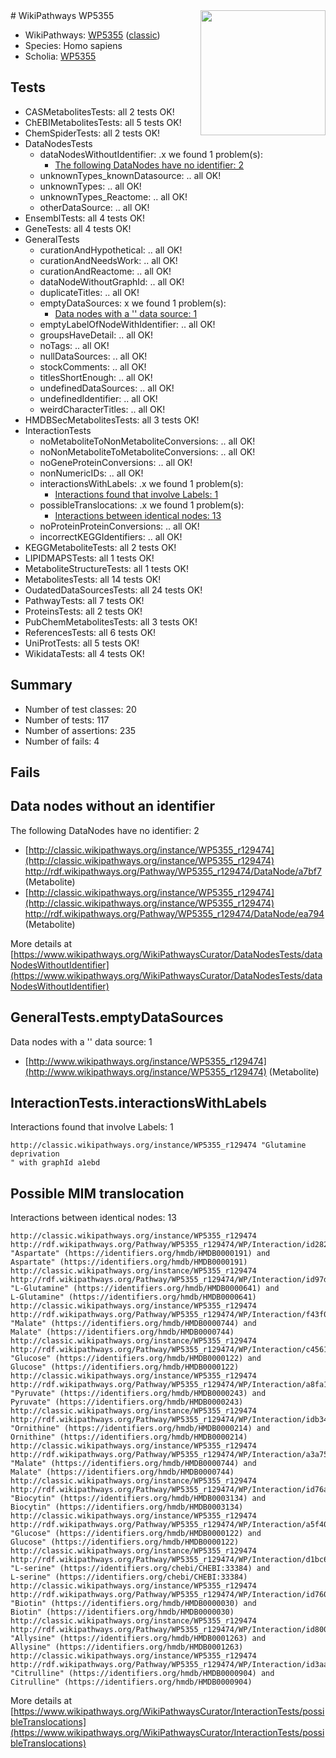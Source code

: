 <img style="float: right; width: 200px" src="https://upload.wikimedia.org/wikipedia/commons/thumb/8/83/Wplogo_with_text_500.png/640px-Wplogo_with_text_500.png" />
# WikiPathways WP5355

* WikiPathways: [WP5355](https://wikipathways.org/pathways/WP5355) ([classic](https://classic.wikipathways.org/instance/WP5355))
* Species: Homo sapiens
* Scholia: [WP5355](https://scholia.toolforge.org/wikipathways/WP5355)
## Tests
* CASMetabolitesTests: all 2 tests OK!
* ChEBIMetabolitesTests: all 5 tests OK!
* ChemSpiderTests: all 2 tests OK!
* DataNodesTests
    * dataNodesWithoutIdentifier: .x we found 1 problem(s):
        * [The following DataNodes have no identifier: 2](#d2d32fa1)
    * unknownTypes_knownDatasource: .. all OK!
    * unknownTypes: .. all OK!
    * unknownTypes_Reactome: .. all OK!
    * otherDataSource: .. all OK!
* EnsemblTests: all 4 tests OK!
* GeneTests: all 4 tests OK!
* GeneralTests
    * curationAndHypothetical: .. all OK!
    * curationAndNeedsWork: .. all OK!
    * curationAndReactome: .. all OK!
    * dataNodeWithoutGraphId: .. all OK!
    * duplicateTitles: .. all OK!
    * emptyDataSources: x we found 1 problem(s):
        * [Data nodes with a '' data source: 1](#3d121fcc)
    * emptyLabelOfNodeWithIdentifier: .. all OK!
    * groupsHaveDetail: .. all OK!
    * noTags: .. all OK!
    * nullDataSources: .. all OK!
    * stockComments: .. all OK!
    * titlesShortEnough: .. all OK!
    * undefinedDataSources: .. all OK!
    * undefinedIdentifier: .. all OK!
    * weirdCharacterTitles: .. all OK!
* HMDBSecMetabolitesTests: all 3 tests OK!
* InteractionTests
    * noMetaboliteToNonMetaboliteConversions: .. all OK!
    * noNonMetaboliteToMetaboliteConversions: .. all OK!
    * noGeneProteinConversions: .. all OK!
    * nonNumericIDs: .. all OK!
    * interactionsWithLabels: .x we found 1 problem(s):
        * [Interactions found that involve Labels: 1](#630d2678)
    * possibleTranslocations: .x we found 1 problem(s):
        * [Interactions between identical nodes: 13](#661ebeed)
    * noProteinProteinConversions: .. all OK!
    * incorrectKEGGIdentifiers: .. all OK!
* KEGGMetaboliteTests: all 2 tests OK!
* LIPIDMAPSTests: all 1 tests OK!
* MetaboliteStructureTests: all 1 tests OK!
* MetabolitesTests: all 14 tests OK!
* OudatedDataSourcesTests: all 24 tests OK!
* PathwayTests: all 7 tests OK!
* ProteinsTests: all 2 tests OK!
* PubChemMetabolitesTests: all 3 tests OK!
* ReferencesTests: all 6 tests OK!
* UniProtTests: all 5 tests OK!
* WikidataTests: all 4 tests OK!


## Summary

* Number of test classes: 20
* Number of tests: 117
* Number of assertions: 235
* Number of fails: 4

## Fails

<a name="d2d32fa1" />

## Data nodes without an identifier

The following DataNodes have no identifier: 2

* [http://classic.wikipathways.org/instance/WP5355_r129474](http://classic.wikipathways.org/instance/WP5355_r129474) http://rdf.wikipathways.org/Pathway/WP5355_r129474/DataNode/a7bf7 (Metabolite)
* [http://classic.wikipathways.org/instance/WP5355_r129474](http://classic.wikipathways.org/instance/WP5355_r129474) http://rdf.wikipathways.org/Pathway/WP5355_r129474/DataNode/ea794 (Metabolite)


More details at [https://www.wikipathways.org/WikiPathwaysCurator/DataNodesTests/dataNodesWithoutIdentifier](https://www.wikipathways.org/WikiPathwaysCurator/DataNodesTests/dataNodesWithoutIdentifier)

<a name="3d121fcc" />

## GeneralTests.emptyDataSources

Data nodes with a '' data source: 1

* [http://www.wikipathways.org/instance/WP5355_r129474](http://www.wikipathways.org/instance/WP5355_r129474) (Metabolite)


<a name="630d2678" />

## InteractionTests.interactionsWithLabels

Interactions found that involve Labels: 1
```
http://classic.wikipathways.org/instance/WP5355_r129474 "Glutamine deprivation
" with graphId a1ebd
```

<a name="661ebeed" />

## Possible MIM translocation

Interactions between identical nodes: 13
```
http://classic.wikipathways.org/instance/WP5355_r129474 http://rdf.wikipathways.org/Pathway/WP5355_r129474/WP/Interaction/id2821b8bd "Aspartate" (https://identifiers.org/hmdb/HMDB0000191) and 
Aspartate" (https://identifiers.org/hmdb/HMDB0000191)
http://classic.wikipathways.org/instance/WP5355_r129474 http://rdf.wikipathways.org/Pathway/WP5355_r129474/WP/Interaction/id97d3f5a6 "L-Glutamine" (https://identifiers.org/hmdb/HMDB0000641) and 
L-Glutamine" (https://identifiers.org/hmdb/HMDB0000641)
http://classic.wikipathways.org/instance/WP5355_r129474 http://rdf.wikipathways.org/Pathway/WP5355_r129474/WP/Interaction/f43f0 "Malate" (https://identifiers.org/hmdb/HMDB0000744) and 
Malate" (https://identifiers.org/hmdb/HMDB0000744)
http://classic.wikipathways.org/instance/WP5355_r129474 http://rdf.wikipathways.org/Pathway/WP5355_r129474/WP/Interaction/c4561 "Glucose" (https://identifiers.org/hmdb/HMDB0000122) and 
Glucose" (https://identifiers.org/hmdb/HMDB0000122)
http://classic.wikipathways.org/instance/WP5355_r129474 http://rdf.wikipathways.org/Pathway/WP5355_r129474/WP/Interaction/a8fa1 "Pyruvate" (https://identifiers.org/hmdb/HMDB0000243) and 
Pyruvate" (https://identifiers.org/hmdb/HMDB0000243)
http://classic.wikipathways.org/instance/WP5355_r129474 http://rdf.wikipathways.org/Pathway/WP5355_r129474/WP/Interaction/idb3470e70 "Ornithine" (https://identifiers.org/hmdb/HMDB0000214) and 
Ornithine" (https://identifiers.org/hmdb/HMDB0000214)
http://classic.wikipathways.org/instance/WP5355_r129474 http://rdf.wikipathways.org/Pathway/WP5355_r129474/WP/Interaction/a3a75 "Malate" (https://identifiers.org/hmdb/HMDB0000744) and 
Malate" (https://identifiers.org/hmdb/HMDB0000744)
http://classic.wikipathways.org/instance/WP5355_r129474 http://rdf.wikipathways.org/Pathway/WP5355_r129474/WP/Interaction/id76a579f0 "Biocytin" (https://identifiers.org/hmdb/HMDB0003134) and 
Biocytin" (https://identifiers.org/hmdb/HMDB0003134)
http://classic.wikipathways.org/instance/WP5355_r129474 http://rdf.wikipathways.org/Pathway/WP5355_r129474/WP/Interaction/a5f40 "Glucose" (https://identifiers.org/hmdb/HMDB0000122) and 
Glucose" (https://identifiers.org/hmdb/HMDB0000122)
http://classic.wikipathways.org/instance/WP5355_r129474 http://rdf.wikipathways.org/Pathway/WP5355_r129474/WP/Interaction/d1bc6 "L-serine" (https://identifiers.org/chebi/CHEBI:33384) and 
L-serine" (https://identifiers.org/chebi/CHEBI:33384)
http://classic.wikipathways.org/instance/WP5355_r129474 http://rdf.wikipathways.org/Pathway/WP5355_r129474/WP/Interaction/id7601a3df "Biotin" (https://identifiers.org/hmdb/HMDB0000030) and 
Biotin" (https://identifiers.org/hmdb/HMDB0000030)
http://classic.wikipathways.org/instance/WP5355_r129474 http://rdf.wikipathways.org/Pathway/WP5355_r129474/WP/Interaction/id8003bd1 "Allysine" (https://identifiers.org/hmdb/HMDB0001263) and 
Allysine" (https://identifiers.org/hmdb/HMDB0001263)
http://classic.wikipathways.org/instance/WP5355_r129474 http://rdf.wikipathways.org/Pathway/WP5355_r129474/WP/Interaction/id3aad3d61 "Citrulline" (https://identifiers.org/hmdb/HMDB0000904) and 
Citrulline" (https://identifiers.org/hmdb/HMDB0000904)
```

More details at [https://www.wikipathways.org/WikiPathwaysCurator/InteractionTests/possibleTranslocations](https://www.wikipathways.org/WikiPathwaysCurator/InteractionTests/possibleTranslocations)

